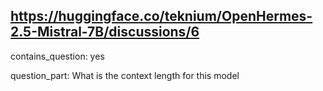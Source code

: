 ## https://huggingface.co/teknium/OpenHermes-2.5-Mistral-7B/discussions/6

contains_question: yes

question_part: What is the context length for this model 